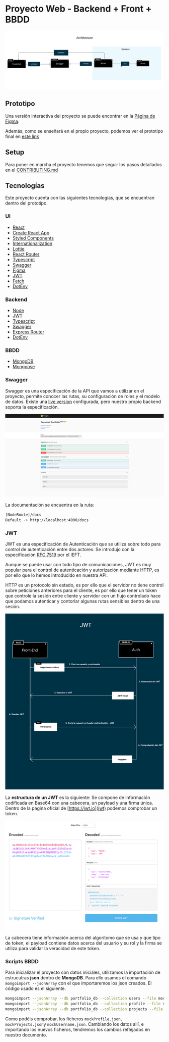 # Proyecto Web - Backend + Front + BBDD

![Frontend](./doc/BBDD.svg)

## Prototipo

Una versión interactiva del proyecto se puede encontrar en la [Página de Figma](https://www.figma.com/proto/3e43h8TrzwpjfKwXvFxZoP/Taller?page-id=144%3A51&node-id=147%3A3&viewport=254%2C48%2C0.21&scaling=min-zoom&starting-point-node-id=147%3A3).

Además, como se enseñará en el propio proyecto, podemos ver el prototipo final en [este link](https://taller-threepoints-1.netlify.app/)

## Setup

Para poner en marcha el proyecto tenemos que seguir los pasos detallados en el [CONTRIBUTING.md](CONTRIBUTING.MD)

## Tecnologías

Este proyecto cuenta con las siguientes tecnologías, que se encuentran dentro del prototipo.

### UI

* [React](https://reactjs.org/docs/hello-world.html)
* [Create React App](https://create-react-app.dev)
* [Styled Components](https://styled-components.com)
* [Internationalization](https://react.i18next.com)
* [Lottie](https://lottiefiles.com/blog/working-with-lottie/how-to-use-lottie-in-react-app)
* [React Router](https://reactrouter.com/web/guides/quick-start)
* [Typescript](https://www.typescriptlang.org)
* [Swagger](https://swagger.io)
* [Figma](https://www.figma.com)
* [JWT](https://jwt.io)
* [Fetch](https://developer.mozilla.org/en-US/docs/Web/API/Fetch_API)
* [DotEnv](https://github.com/motdotla/dotenv)

### Backend

* [Node](https://nodejs.org/en/)
* [JWT](https://jwt.io)
* [Typescript](https://www.typescriptlang.org)
* [Swagger](https://app.swaggerhub.com/apis/lucferbux/ThreePoints/1.0.0)
* [Express Router](https://expressjs.com/en/guide/routing.html)
* [DotEnv](https://github.com/motdotla/dotenv)

### BBDD

* [MongoDB](https://www.mongodb.com)
* [Mongoose](https://mongoosejs.com)

### Swagger

Swagger es una especificación de la API que vamos a utilizar en el proyecto, permite conocer las rutas, su configuración de roles y el modelo de datos. Existe una [live version](https://app.swaggerhub.com/apis/lucferbux/ThreePoints/1.0.0) configurada, pero nuestro propio backend soporta la especificación.

![swagger-spec](./doc/swagger.png)

La documentación se encuentra en la ruta:

```bash
[NodeRoute]/docs
Default -> http://localhost:4000/docs
```

### JWT

JWT es una especificación de Autenticación que se utiliza sobre todo para control de autenticación entre dos actores. Se introdujo con la especificación [RFC 7519](https://tools.ietf.org/html/rfc7519) por el IEFT.

Aunque se puede usar con todo tipo de comunicaciones, JWT es muy popular para el control de autenticación y autorización mediante HTTP, es por ello que lo hemos introducido en nuestra API.

HTTP es un protocolo sin estado, es por ello que el servidor no tiene control sobre peticiones anteriores para el cliente, es por ello que tener un token que controle la sesión entre cliente y servidor con un flujo controlado hace que podamos autenticar y contorlar algunas rutas sensibles dentro de una sesión.

![JWT Auth](./doc/jwt.svg)

La **estructura de un JWT** es la siguiente: Se compone de información codificada en Base64 con una cabecera, un payload y una firma única. Dentro de la página oficial de [https://jwt.io](jwt) podemos comprobar un token.

![JWT Structure](./doc/jwt-structure.png)

La cabecera tiene información acerca del algoritomo que se usa y que tipo de token, el payload contiene datos acerca del usuario y su rol y la firma se utiliza para validar la veracidad de este token.

### Scripts BBDD

Para inicializar el proyecto con datos iniciales, utilizamos la importación de estrucutras **json** dentro de **MongoDB**. Para ello usamos el comando `mongoimport --jsonArray` con el que importaremos los json creados. El código usado es el siguiente.

```bash
mongoimport --jsonArray --db portfolio_db --collection users --file mockUsername.json
mongoimport --jsonArray --db portfolio_db --collection profile --file mockProfile.json
mongoimport --jsonArray --db portfolio_db --collection projects --file mockProjects.json
```

Como podéis comprobar, los ficheros `mockProfile.json`, `mockProjects.json`y `mockUsername.json`. Cambiando los datos allí, e importando los nuevos ficheros, tendremos los cambios reflejados en nuestro documento.
